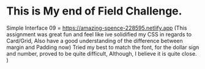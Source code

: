 # This is My end of Field Challenge.

Simple Interface 09 = https://amazing-spence-228595.netlify.app (This assignment was great fun and feel like ive solidified my CSS in regards to Card/Grid, Also have a good understanding of the difference between margin and Padding now) Tried my best to match the font, for the dollar sign and number, proved to be quite difficult, Although, I believe it is quite close. )
